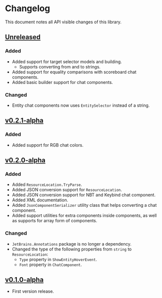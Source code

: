 # Changelog

This document notes all API visible changes of this library.

## [Unreleased]

### Added

- Added support for target selector models and building.
  - Supports converting from and to strings.
- Added support for equality comparisons with scoreboard chat components.
- Added basic builder support for chat components.

### Changed

- Entity chat components now uses `EntitySelector` instead of a string.

## [v0.2.1-alpha]

### Added

- Added support for RGB chat colors.

## [v0.2.0-alpha]

### Added

- Added `ResourceLocation.TryParse`.
- Added JSON conversion support for `ResourceLocation`.
- Added JSON conversion support for NBT and Keybind chat component.
- Added XML documentation.
- Added `JsonComponentSerializer` utility class that helps converting a chat component.
- Added support utilities for extra components inside components, as well as supports for array form of components.

### Changed

- `JetBrains.Annotations` package is no longer a dependency.
- Changed the type of the following properties from `string` to `ResourceLocation`:
  - `Type` property in `ShowEntityHoverEvent`.
  - `Font` property in `ChatComponent`.

## [v0.1.0-alpha]

- First version release.

[Unreleased]: https://codeberg.org/WithLithum/MineJason/compare/v0.2.1-alpha...trunk
[v0.2.1-alpha]: https://codeberg.org/WithLithum/MineJason/compare/v0.2.0-alpha...v0.2.1-alpha
[v0.2.0-alpha]: https://codeberg.org/WithLithum/MineJason/compare/v0.1.0-alpha...v0.2.0-alpha
[v0.1.0-alpha]: https://codeberg.org/WithLithum/MineJason/src/tag/v0.1.0-alpha
